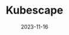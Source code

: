 ---
title: "Kubescape"
date: 2023-11-16
draft: false
# description
description: "Kubernetes cluster security scanning tool"
weight: 8
---